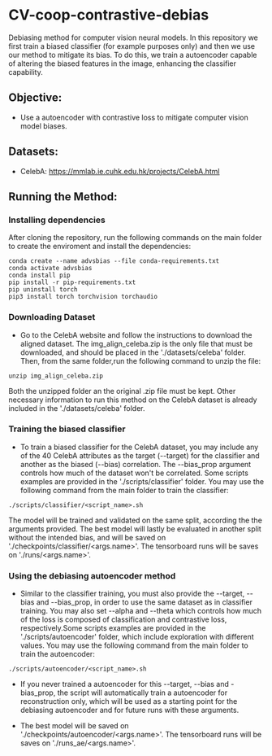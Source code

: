 # CV-coop-contrastive-debias
Debiasing method for computer vision neural models. In this repository we first train a biased classifier (for example purposes only) and then we use our method to mitigate its bias. To do this, we train a autoencoder capable of altering the biased features in the image, enhancing the classifier capability.

## Objective:
* Use a autoencoder with contrastive loss to mitigate computer vision model biases. 

## Datasets:
* CelebA: https://mmlab.ie.cuhk.edu.hk/projects/CelebA.html

<!-- ## Related Work:
* Our work is based on other two papers:
  * [Universal Triggers](https://arxiv.org/abs/1908.07125)
    * Which the code is heavily inspired.
  * [Bias Triggers](https://arxiv.org/abs/2005.00268) -->

## Running the Method:

### Installing dependencies
After cloning the repository, run the following commands on the main folder to create the enviroment and install the dependencies:
```
conda create --name advsbias --file conda-requirements.txt
conda activate advsbias
conda install pip
pip install -r pip-requirements.txt
pip uninstall torch
pip3 install torch torchvision torchaudio
```
### Downloading Dataset
* Go to the CelebA website and follow the instructions to download the aligned dataset. The img_align_celeba.zip is the only file that must be downloaded, and should be placed in the './datasets/celeba' folder. Then, from the same folder,run the following command to unzip the file:
```
unzip img_align_celeba.zip
```
Both the unzipped folder an the original .zip file must be kept. Other necessary information to run this method on the CelebA dataset is already included in the './datasets/celeba' folder.

### Training the biased classifier

* To train a biased classifier for the CelebA dataset, you may include any of the 40 CelebA attributes as the target (--target) for the classifier and another as the biased (--bias) correlation. The --bias_prop argument controls how much of the dataset won't be correlated. Some scripts examples are provided in the './scripts/classifier' folder. You may use the following command from the main folder to train the classifier:
```
./scripts/classifier/<script_name>.sh
```
The model will be trained and validated on the same split, according the the arguments provided. The best model will lastly be evaluated in another split without the intended bias, and will be saved on './checkpoints/classifier/<args.name>'. The tensorboard runs will be saves on './runs/<args.name>'.

### Using the debiasing autoencoder method

* Similar to the classifier training, you must also provide the --target, --bias and --bias_prop, in order to use the same dataset as in classifier training. You may also set --alpha and --theta which controls how much of the loss is composed of classification and contrastive loss, respectively.Some scripts examples are provided in the './scripts/autoencoder' folder, which include exploration with different values. You may use the following command from the main folder to train the autoencoder:
```
./scripts/autoencoder/<script_name>.sh
```
* If you never trained a autoencoder for this --target, --bias and -bias_prop, the script will automatically train a autoencoder for reconstruction only, which will be used as a starting point for the debiasing autoencoder and for future runs with these arguments.

* The best model will be saved on './checkpoints/autoencoder/<args.name>'. The tensorboard runs will be saves on './runs_ae/<args.name>'.
 